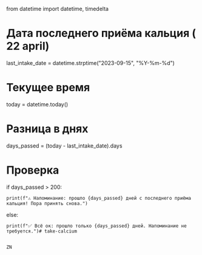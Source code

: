 from datetime import datetime, timedelta
# Дата последнего приёма кальция ( 22 april)
last_intake_date = datetime.strptime("2023-09-15", "%Y-%m-%d")
# Текущее время
today = datetime.today()
# Разница в днях
days_passed = (today - last_intake_date).days
# Проверка
if days_passed > 200:

    print(f"⚠️ Напоминание: прошло {days_passed} дней с последнего приёма кальция! Пора принять снова.")
else:

    print(f"✅ Всё ок: прошло только {days_passed} дней. Напоминание не требуется.")# take-calcium

    
    ZN
